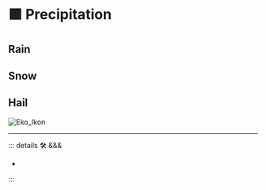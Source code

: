 # 🟩  <eko>Precipitation</eko>

## Rain

## Snow

## Hail

![Eko_Ikon](/Eko/Eko_Ikon.png)

---

<!-- =================================================== -->
<!-- =================================================== -->
<!-- =================================================== -->
<!-- =================================================== -->
<!-- =================================================== -->
::: details 🛠 <dev>&&&</dev>

-

:::
